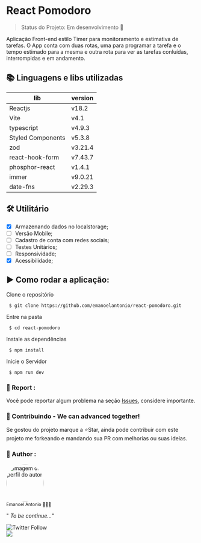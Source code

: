 # React Pomodoro
> Status do Projeto: Em desenvolvimento :construction:

Aplicação Front-end estilo Timer para monitoramento e estimativa de tarefas.
O App conta com duas rotas, uma para programar a tarefa e o tempo estimado para a mesma e outra rota para ver as tarefas conluídas, interrompidas e em andamento.

## 📚 Linguagens e libs utilizadas

| lib| version|
| ---- | -----|
| Reactjs|  v18.2|
| Vite| v4.1|
| typescript| v4.9.3|
| Styled Components| v5.3.8|
| zod| v3.21.4|
| react-hook-form| v7.43.7|
| phosphor-react| v1.4.1|
| immer| v9.0.21|
| date-fns| v2.29.3|

## 🛠️ Utilitário

- [X] Armazenando dados no localstorage;
- [ ] Versão Mobile;
- [ ] Cadastro de conta com redes sociais;
- [ ] Testes Unitários;
- [ ] Responsividade;
- [X] Acessibilidade;

## ▶️ Como rodar a aplicação:

Clone o repositório
```
 $ git clone https://github.com/emanoelantonio/react-pomodoro.git
```
Entre na pasta
```
 $ cd react-pomodoro
```
Instale as dependências
```
 $ npm install
```
Inicie o Servidor
```
 $ npm run dev
```
### 📑 Report :

Você pode reportar algum problema na seção <a href="https://github.com/emanoelantonio/react-pomodoro/issues">Issues</a>, considere importante.

### 🤝 Contribuindo - We can advanced together!
Se gostou do projeto marque a ⭐Star, ainda pode contribuir com este projeto me forkeando e mandando sua PR com melhorias ou suas ideias.


### 🧠 Author :
 <img style="border-radius: 50%;" src="https://avatars2.githubusercontent.com/u/60781248?s=460&u=43dbba3483d275c3d8964df24a8f5139f53dc282&v=4" width="100px;" alt="imagem de perfil do autor"/>
 <br />
 <sub>Emanoel Antonio 👨🏻‍💻</sub>

" _To be continue..._"

 ![Twitter Follow](https://img.shields.io/twitter/follow/DevEmanoel?style=social)</br>
 <a href="https://www.linkedin.com/in/emanoel-antonio-silva/"><img align="center" src="https://img.shields.io/static/v1?label=&message=Linkedin&color=3D008A&style=for-the-badge&logo=linkedin"/></a>
